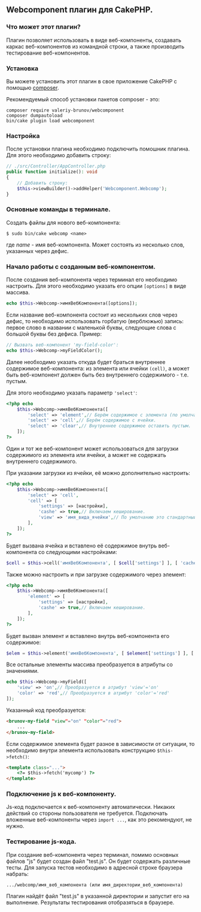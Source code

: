 ## Webcomponent плагин для CakePHP.

### Что может этот плагин?

Плагин позволяет использовать в виде веб-компоненты, создавать каркас веб-компонентов из командной
строки, а также производить тестирование веб-компонентов.

### Установка

Вы можете установить этот плагин в свое приложение CakePHP с помощью [composer](https://getcomposer.org).

Рекомендуемый способ установки пакетов composer - это:

```
composer require valeriy-brunov/webcomponent
composer dumpautoload
bin/cake plugin load webcomponent
```

### Настройка

После установки плагина необходимо подключить помошник плагина. Для этого необходимо добавить строку:

```php
// ./src/Controller/AppController.php
public function initialize(): void
{
    // Добавить строку:
    $this->viewBuilder()->addHelper('Webcomponent.Webcomp');
}
```

### Основные команды в терминале.

Создать файлы для нового веб-компонента:

```
$ sudo bin/cake webcomp <name>
```

где *name* - имя веб-компонента. Может состоять из несколько слов, указанных через дефис.

### Начало работы с созданным веб-компонентом.

После создания веб-компонента через терминал его необходимо настроить. Для этого необходимо указать 
его опции `[options]` в виде массива.

```php
echo $this->Webcomp->имяВебКомпонента([options]);
```

Если название веб-компонента состоит из нескольких слов через дефис, то необходимо использовать горбатую
(верблюжью) запись: первое слово в названии с маленькой буквы, следующие слова с большой буквы без дефиса.
Пример:

```php
// Вызвать веб-компонент 'my-field-color':
echo $this->Webcomp->myFieldColor();
```

Далее необходимо указать откуда будет браться внутреннее содержимое веб-компонента: из элемента
или ячейки `(cell)`, а может быть веб-компонент должен быть без внутреннего содержимого - т.е. пустым.

Для этого необходимо указать параметр `'select'`:

```php
<?php echo
    $this->Webcomp->имяВебКомпонента([
        'select' => 'element',// Берём содержимое с элемента (по умолчанию).
        'select' => 'cell',// Берём содержимое с ячейки.
        'select' => 'clear',// Внутреннее содержимое оставить пустым.
    ]);
?>
```

Один и тот же веб-компонент может использоваться для загрузки содержимого из элемента или ячейки, а
может не содержать внутреннего содержимого.

При указании загрузки из ячейки, её можно дополнительно настроить:

```php
<?php echo
    $this->Webcomp->имяВебКомпонента([
        'select' => 'cell',
        'cell' => [
            'settings' => [настройки],
            'cashe' => true,// Включаем кеширование.
            'view' => 'имя_вида_ячейки',// По умолчанию это стандартный вид 'display'.
        ],
    ]);
?>
```

Будет вызвана ячейка и вставлено её содержимое внутрь веб-компонента со следующими настройками:

```php
$cell = $this->cell('имяВебКомпонента', [ $cell['settings'] ], [ 'cache' => $cell['cashe'] ])->render( $cell['view'] );;
```

Также можно настроить и при загрузке содержимого через элемент:

```php
<?php echo
    $this->Webcomp->имяВебКомпонента([
        'element' => [
            'settings' => [настройки],
            'cashe' => true,// Включаем кеширование.
        ],
    ]);
?>
```

Будет вызван элемент и вставлено внутрь веб-компонента его содержимое:

```php
$elem = $this->element('имяВебКомпонента', [ $element['settings'] ], [ 'cache' => $element['cashe'] ]);
```

Все остальные элементы массива преобразуется в атрибуты со значениями.

```php
echo $this->Webcomp->myField([
    'view' => 'on',// Преобразуется в атрибут 'view'='on'
    'color' => 'red',// Преобразуется в атрибут 'color'='red'
]);
```

Указанный код преобразуется:

```html
<brunov-my-field "view"="on" "color"="red">
    ...
</brunov-my-field>
```

Если содержимое элемента будет разное в зависимости от ситуации, то необходимо внутри элемента использовать конструкцию `$this->fetch()`:

```html
<template class="...">
    <?= $this->fetch('mycomp') ?>
</template>
```

### Подключение js к веб-компоненту.

Js-код подключается к веб-компоненту автоматически. Никаких действий со стороны пользователя не требуется.
Подключать вложенные веб-компоненты через `import ...`, как это рекомендуют, не нужно.

### Тестирование js-кода.

При создание веб-компонента через терминал, помимо основных файлов "js" будет создан файл "test.js".
Он будет содержать различные тесты. Для запуска тестов необходимо в адресной строке браузера набрать:

```text
.../webcomp/имя_веб_компонента (или имя_директории_веб_компонента)
```

Плагин найдёт файл "test.js" в указанной директории и запустит его на выполнение. Результаты тестирования
отобразяться в браузере.






